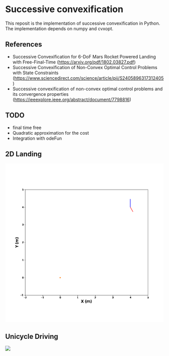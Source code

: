 # Successive convexification 
This reposit is the implementation of successive convexification in Python. The implementation depends on numpy and cvxopt.

## References
* Successive Convexification for 6-DoF Mars
Rocket Powered Landing with Free-Final-Time (https://arxiv.org/pdf/1802.03827.pdf)
* Successive Convexification of Non-Convex Optimal Control Problems with State Constraints (https://www.sciencedirect.com/science/article/pii/S2405896317312405)
* Successive convexification of non-convex optimal control problems and its convergence properties (https://ieeexplore.ieee.org/abstract/document/7798816)

## TODO
* final time free
* Quadratic approximation for the cost
* Integration with odeFun


## 2D Landing
<img src="images/mygif.gif">

## Unicycle Driving
<img src="images/unicycle.gif">